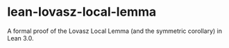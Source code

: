 # lean-lovasz-local-lemma
A formal proof of the Lovasz Local Lemma (and the symmetric corollary) in Lean 3.0. 
